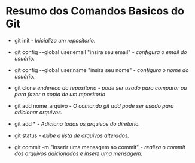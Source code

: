 
# Resumo dos Comandos Basicos do Git

- git init                                              _- Inicializa um repositorio._

- git config --global user.email "insira seu email"     _- configura o email do usuário._
- git config --global user.name "insira seu nome"       _- configura o nome do usuário._

- git clone _endereco do repositorio_                   _- pode ser usado para comparar ou para fazer a copia de um repositorio_
- git add nome_arquivo                                  _- O comando git add pode ser usado para adicionar arquivos._
- git add *                                             _- Adiciona todos os arquivos do diretorio._
- git status                                            _- exibe a lista de arquivos alterados._
- git commit -m "inserir uma mensagem ao commit"        _- realiza o commit dos arquivos adicionados e insere uma mensagem._






